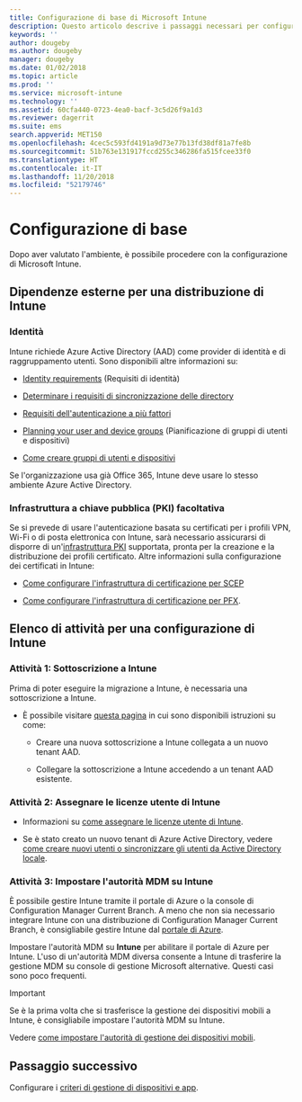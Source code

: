 ```yaml
---
title: Configurazione di base di Microsoft Intune
description: Questo articolo descrive i passaggi necessari per configurare Microsoft Intune.
keywords: ''
author: dougeby
ms.author: dougeby
manager: dougeby
ms.date: 01/02/2018
ms.topic: article
ms.prod: ''
ms.service: microsoft-intune
ms.technology: ''
ms.assetid: 60cfa440-0723-4ea0-bacf-3c5d26f9a1d3
ms.reviewer: dagerrit
ms.suite: ems
search.appverid: MET150
ms.openlocfilehash: 4cec5c593fd4191a9d73e77b13fd38df81a7fe8b
ms.sourcegitcommit: 51b763e131917fccd255c346286fa515fcee33f0
ms.translationtype: HT
ms.contentlocale: it-IT
ms.lasthandoff: 11/20/2018
ms.locfileid: "52179746"
---
```

# <a name="basic-setup"></a>Configurazione di base

Dopo aver valutato l'ambiente, è possibile procedere con la configurazione di Microsoft Intune.

## <a name="external-dependencies-for-an-intune-deployment"></a>Dipendenze esterne per una distribuzione di Intune

### <a name="identity"></a>Identità

Intune richiede Azure Active Directory (AAD) come provider di identità e di raggruppamento utenti. Sono disponibili altre informazioni su:

-  [Identity requirements](https://docs.microsoft.com/active-directory/active-directory-hybrid-identity-design-considerations-overview#design-considerations-overview) (Requisiti di identità)

-   [Determinare i requisiti di sincronizzazione delle directory](https://docs.microsoft.com/active-directory/active-directory-hybrid-identity-design-considerations-directory-sync-requirements)

-   [Requisiti dell'autenticazione a più fattori](https://docs.microsoft.com/active-directory/active-directory-hybrid-identity-design-considerations-multifactor-auth-requirements)

-   [Planning your user and device groups](users-add.md) (Pianificazione di gruppi di utenti e dispositivi)

-   [Come creare gruppi di utenti e dispositivi](groups-get-started.md)

Se l'organizzazione usa già Office 365, Intune deve usare lo stesso ambiente Azure Active Directory.

### <a name="pki-optional"></a>Infrastruttura a chiave pubblica (PKI) facoltativa

Se si prevede di usare l'autenticazione basata su certificati per i profili VPN, Wi-Fi o di posta elettronica con Intune, sarà necessario assicurarsi di disporre di un'[infrastruttura PKI](certificates-configure.md) supportata, pronta per la creazione e la distribuzione dei profili certificato. Altre informazioni sulla configurazione dei certificati in Intune:

-   [Come configurare l'infrastruttura di certificazione per SCEP](/intune/certificates-scep-configure)

-   [Come configurare l'infrastruttura di certificazione per PFX](/intune/certficates-pfx-configure).


## <a name="task-list-for-an-intune-setup"></a>Elenco di attività per una configurazione di Intune

### <a name="task-1-intune-subscription"></a>Attività 1: Sottoscrizione a Intune

Prima di poter eseguire la migrazione a Intune, è necessaria una sottoscrizione a Intune.

-   È possibile visitare [questa pagina](https://portal.office.com/Signup/Signup.aspx?OfferId=40BE278A-DFD1-470a-9EF7-9F2596EA7FF9&dl=INTUNE_A&ali=1#0) in cui sono disponibili istruzioni su come:

    -   Creare una nuova sottoscrizione a Intune collegata a un nuovo tenant AAD.

    -   Collegare la sottoscrizione a Intune accedendo a un tenant AAD esistente.

### <a name="task-2-assign-intune-user-licenses"></a>Attività 2: Assegnare le licenze utente di Intune

-   Informazioni su [come assegnare le licenze utente di Intune](licenses-assign.md).

-   Se è stato creato un nuovo tenant di Azure Active Directory, vedere [come creare nuovi utenti o sincronizzare gli utenti da Active Directory locale](https://docs.microsoft.com/azure/active-directory/connect/active-directory-aadconnect).

### <a name="task-3-set-your-mdm-authority-to-intune"></a>Attività 3: Impostare l'autorità MDM su Intune

È possibile gestire Intune tramite il portale di Azure o la console di Configuration Manager Current Branch. A meno che non sia necessario integrare Intune con una distribuzione di Configuration Manager Current Branch, è consigliabile gestire Intune dal [portale di Azure](https://portal.azure.com).

Impostare l'autorità MDM su **Intune** per abilitare il portale di Azure per Intune. L'uso di un'autorità MDM diversa consente a Intune di trasferire la gestione MDM su console di gestione Microsoft alternative. Questi casi sono poco frequenti.

> [!IMPORTANT]
> Se è la prima volta che si trasferisce la gestione dei dispositivi mobili a Intune, è consigliabile impostare l'autorità MDM su Intune.

Vedere [come impostare l'autorità di gestione dei dispositivi mobili](mdm-authority-set.md).

## <a name="next-step"></a>Passaggio successivo

Configurare i [criteri di gestione di dispositivi e app](migration-guide-configure-policies.md).
